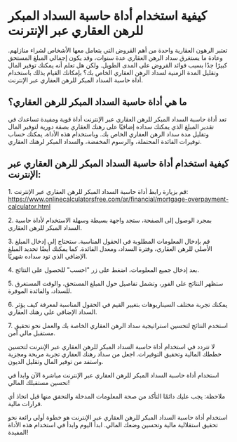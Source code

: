 كيفية استخدام أداة حاسبة السداد المبكر للرهن العقاري عبر الإنترنت
=================================================================

تعتبر الرهون العقارية واحدة من أهم القروض التي يتعامل معها الأشخاص لشراء منازلهم. وعادة ما يستغرق سداد الرهن العقاري عدة سنوات، وقد يكون إجمالي المبلغ المستحق كبيرًا جدًا بسبب فوائد القروض على المدى الطويل. ولكن هل تعلم أنه يمكنك توفير المال وتقليل المدة الزمنية لسداد الرهن العقاري الخاص بك؟ بإمكانك القيام بذلك باستخدام أداة حاسبة السداد المبكر للرهن العقاري عبر الإنترنت.

ما هي أداة حاسبة السداد المبكر للرهن العقاري؟
---------------------------------------------

تعد أداة حاسبة السداد المبكر للرهن العقاري عبر الإنترنت أداة قوية ومفيدة تساعدك في تقدير المبلغ الذي يمكنك سداده إضافيًا على رهنك العقاري بصفة دورية لتوفير المال وتقليل مدة سداد الرهن العقاري الخاص بك. وباستخدام هذه الأداة، يمكنك حساب توفيرات الفائدة المحتملة، والرسوم المخفضة، والسداد المبكر لرهنك العقاري.

كيفية استخدام أداة حاسبة السداد المبكر للرهن العقاري عبر الإنترنت:
------------------------------------------------------------------

1\. قم بزيارة رابط أداة حاسبة السداد المبكر للرهن العقاري عبر الإنترنت: <https://www.onlinecalculatorsfree.com/ar/financial/mortgage-overpayment-calculator.html>

2\. بمجرد الوصول إلى الصفحة، ستجد واجهة بسيطة وسهلة الاستخدام لأداة حاسبة السداد المبكر للرهن العقاري.

3\. قم بإدخال المعلومات المطلوبة في الحقول المناسبة. ستحتاج إلى إدخال المبلغ الأصلي للرهن العقاري، وفترة السداد، ومعدل الفائدة. كما يمكنك أيضًا تحديد المبلغ الإضافي الذي تود سداده شهريًا.

4\. بعد إدخال جميع المعلومات، اضغط على زر "احسب" للحصول على النتائج.

5\. ستظهر النتائج على الفور، وتشمل تفاصيل حول المبلغ المستحق، والوقت المستغرق للسداد، والفائدة الموفرة.

6\. يمكنك تجربة مختلف السيناريوهات بتغيير القيم في الحقول المناسبة لمعرفة كيف يؤثر السداد الإضافي على رهنك العقاري.

7\. استخدم النتائج لتحسين استراتيجية سداد الرهن العقاري الخاصة بك والعمل نحو تحقيق مستقبل مالي آمن.

لا تتردد في استخدام أداة حاسبة السداد المبكر للرهن العقاري عبر الإنترنت لتحسين خططك المالية وتحقيق التوفيرات. اجعل من سداد رهنك العقاري تجربة مريحة ومجزية واستفد من توفير المال وتقليل الديون.

استخدام أداة حاسبة السداد المبكر للرهن العقاري عبر الإنترنت مباشرة الآن وابدأ في تحسين مستقبلك المالي!

ملاحظة: يجب عليك دائمًا التأكد من صحة المعلومات المدخلة والتحقق منها قبل اتخاذ أي قرارات مالية.

استخدام أداة حاسبة السداد المبكر للرهن العقاري عبر الإنترنت هو خطوة أولى رائعة نحو تحقيق استقلالية مالية وتحسين وضعك المالي. ابدأ اليوم وابدأ في استخدام هذه الأداة المفيدة!